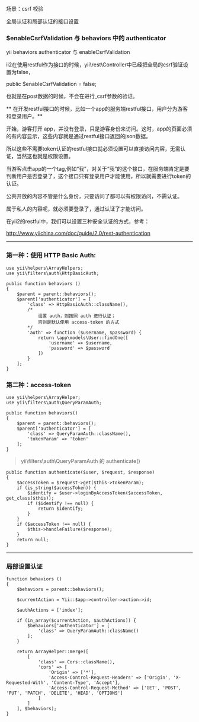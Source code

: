 场景：csrf 校验


全局认证和局部认证的接口设置

### $enableCsrfValidation 与 behaviors 中的  authenticator


yii behaviors authenticator 与 enableCsrfValidation



ii2在使用restful作为接口的时候，yii\rest\Controller中已经把全局的csrf验证设置为false，

public $enableCsrfValidation = false;

也就是在post数据的时候，不会在进行_csrf参数的验证。

** 在开发restful接口的时候，比如一个app的服务端restful接口，用户分为游客和登录用户。**

开始，游客打开 app，并没有登录，只是游客身份来访问。这时，app的页面必须的有内容显示，这些内容就是通过restful接口返回的json数据。

所以这些不需要token认证的restful接口就必须设置可以直接访问内容，无需认证，当然这也就是权限设置。

当游客点击app的一个tag,例如“我”，对关于“我”的这个接口，在服务端肯定是要判断用户是否登录了，这个接口只有登录用户才能使用，所以就需要进行token的认证。


公共开放的内容不管是什么身份，只要访问了都可以有权限访问，不需认证。

属于私人的内容呢，就必须要登录了，通过认证了才能访问。

在yii2的restful中，我们可以设置三种安全认证的方式，参考：

http://www.yiichina.com/doc/guide/2.0/rest-authentication



----

### 第一种：使用 HTTP Basic Auth:

```
use yii\helpers\ArrayHelpers;
use yii\filters\auth\HttpBasicAuth;

public function behaviors ()
{
	$parent = parent::behaviors();
	$parent['authenticator'] = [
		'class' => HttpBasicAuth::className(),
		/*
			设置 auth，则按照 auth 进行认证；
			否则是默认使用 access-token 的方式
		*/
		'auth' => function ($username, $password) {
			return \app\models\User::findOne([
				'username' => $username,
				'password' => $password
			])
		}
	];
}

```


### 第二种：access-token 

```
use yii\helpers\ArrayHelper;
use yii\filters\auth\QueryParamAuth;

public function behaviors()
{
	$parent = parent::behaviors();
	$parent['authenticator'] = [
		'class' => QueryParamAuth::className(),
		'tokenParam' => 'token'
	];
}

```

> yii\filters\auth\QueryParamAuth 的 authenticate()

```
public function authenticate($user, $request, $response)
{
	$accessToken = $request->get($this->tokenParam);
	if (is_string($accessToken)) {
		$identify = $user->loginByAccessToken($accessToken, get_class($this));
		if ($identify !== null) {
			return $identify;
		}
	}
	if ($accessToken !== null) {
		$this->handleFailure($response);
	}
	return null;
}

```

----

### 局部设置认证


```
function behaviors () 
{
	$behaviors = parent::behaviors();
	
	$currentAction = Yii::$app->controller->action->id;
	
	$authActions = ['index'];
	
	if (in_array($currentAction, $authActions)) {
		$behaviors['authenticator'] = [
			'class' => QueryParamAuth::className()
		];
	}
	
	return ArrayHelper::merge([
		[
			'class' => Cors::className(),
			'cors' => [
				'Origin' => ['*'],
				'Access-Control-Request-Headers' => ['Origin', 'X-Requested-With', 'Content-Type', 'Accept'],
				'Access-Control-Request-Method' => ['GET', 'POST', 'PUT', 'PATCH', 'DELETE', 'HEAD', 'OPTIONS']
			]
		]
	], $behaviors);
}

```

